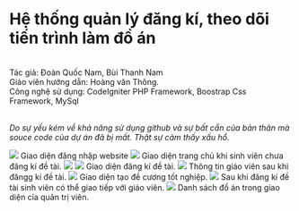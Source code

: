 # Hệ thống quản lý đăng kí, theo dõi tiến trình làm đồ án
</br>
Tác giả: Đoàn Quốc Nam, Bùi Thanh Nam </br>
Giáo viên hướng dẫn: Hoàng văn Thông. </br>
Công nghệ sử dụng: CodeIgniter PHP Framework, Boostrap Css Framework, MySql <br><br>

_Do sự yếu kém về khả năng sử dụng github và sự bất cẩn của bản thân mà souce code của dự án đã bị mất. Thật sự cảm thấy xấu hổ._   

<image src="screen/7.png">
Giao diện đăng nhập website
  
<image src="screen/10.png">
Giao diện trang chủ khi sinh viên chưa đăng kí đề tài.
  
<image src="screen/8.png">
<image src="screen/11.png">
Giao diện đăng kí đề tài.

<image src="screen/2.png">
Thông tin giáo viên sau khi đăngg kí đề tài.
  
 <image src="screen/5.png">
Giao diện tạo đề cương tốt nghiệp.
  
 <image src="screen/14.png">
Sau khi đăng kí đề tài sinh viên có thể giao tiếp với giáo viên.
  
<image src="screen/1.png">
Danh sách đồ án trong giao diện cỉa quản trị viên.
